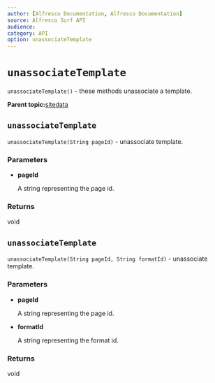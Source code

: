 ```yaml
---
author: [Alfresco Documentation, Alfresco Documentation]
source: Alfresco Surf API
audience: 
category: API
option: unassociateTemplate
---
```


# `unassociateTemplate`

`unassociateTemplate()` - these methods unassociate a template.

**Parent topic:**[sitedata](../references/APISurf-sitedata.md)

## `unassociateTemplate`

`unassociateTemplate(String pageId)` - unassociate template.

### Parameters

-   **pageId**

    A string representing the page id.


### Returns

void

## `unassociateTemplate`

`unassociateTemplate(String pageId, String formatId)` - unassociate template.

### Parameters

-   **pageId**

    A string representing the page id.

-   **formatId**

    A string representing the format id.


### Returns

void

